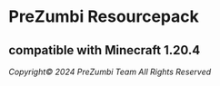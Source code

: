 # PreZumbi Resourcepack
## compatible with Minecraft 1.20.4

*Copyright© 2024 PreZumbi Team All Rights Reserved*